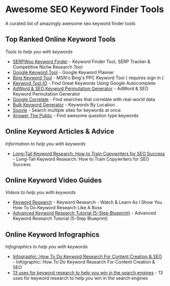 # Awesome SEO Keyword Finder Tools
A curated list of amazingly awesome seo keyword finder tools

Top Ranked Online Keyword Tools
------
*Tools to help you with keywords*

* [SERPWoo Keyword Finder](https://www.serpwoo.com/learning-center/guide/interface/keyword-finder/ "Keyword Finder, SERP Tracker, & Competitive Niche Research") - Keyword Finder Tool, SERP Tracker & Competitive Niche Research Tool
* [Google Keyword Tool](https://adwords.google.com/KeywordPlanner "") - Google Keyword Planner
* [Bing Keyword Tool](https://www.bing.com/toolbox/keywords "") - MSN's Bing's PPC Keyword Tool ( requires sign in )
* [Keyword Tool IO](https://keywordtool.io/ "") - Find Great Keywords Using Google Autocomplete
* [AdWord & SEO Keyword Permutation Generator](http://seo.danzambonini.com/# "") - AdWord & SEO Keyword Permutation Generator
* [Google Correlate](https://www.google.com/trends/correlate "") - Find searches that correlate with real-world data
* [Bulk Keyword Generator](http://www.imforsmb.com/tools/bulk-keyword-generator/ "") - Keywords By Location
* [Soovle](https://soovle.com/ "") - Search multiple sites for keywords at once
* [Answer The Public](https://answerthepublic.com/ "") - Find awesome question type keywords



Online Keyword Articles & Advice
------
*Information to help you with keywords*

* [Long-Tail Keyword Research: How to Train Copywriters for SEO Success](https://www.searchenginejournal.com/keyword-research-seo-copywriting/207588/ "searchenginejournal.com") - Long-Tail Keyword Research: How to Train Copywriters for SEO Success




Online Keyword Video Guides
------
*Videos to help you with keywords*

* [Keyword Research](https://www.youtube.com/watch?v=O_FfdjNOgpQ "") - Keyword Research - Watch & Learn As I Show You How To Do Keyword Research Like A Boss
* [Advanced Keyword Research Tutorial (5-Step Blueprint)](https://www.youtube.com/watch?v=TaOA_Zy2XUw "") - Advanced Keyword Research Tutorial (5-Step Blueprint)



Online Keyword Infographics
------
*Infographics to help you with keywords*

* [Infographic: How To Do Keyword Research For Content Creation & SEO](https://searchengineland.com/infographic-how-to-do-keyword-research-for-seo-134202 "") - Infographic: How To Do Keyword Research For Content Creation & SEO
* [13 uses for keyword research to help you win in the search engines](https://searchengineland.com/13-uses-keyword-research-help-win-search-engines-258124 "") - 13 uses for keyword research to help you win in the search engines



